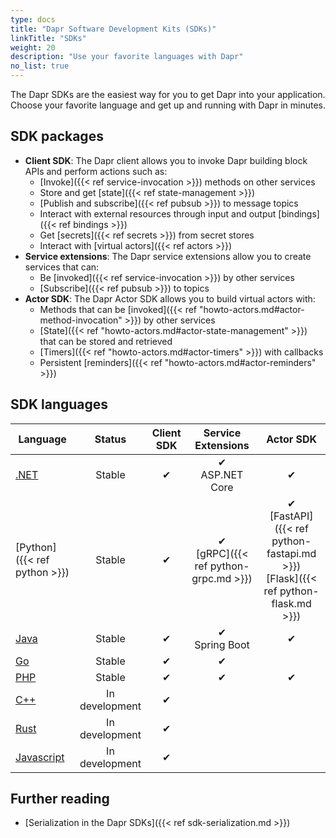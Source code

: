 ```yaml
---
type: docs
title: "Dapr Software Development Kits (SDKs)"
linkTitle: "SDKs"
weight: 20
description: "Use your favorite languages with Dapr"
no_list: true
---
```


The Dapr SDKs are the easiest way for you to get Dapr into your application. Choose your favorite language and get up and running with Dapr in minutes.

## SDK packages

- **Client SDK**: The Dapr client allows you to invoke Dapr building block APIs and perform actions such as:
   - [Invoke]({{< ref service-invocation >}}) methods on other services
   - Store and get [state]({{< ref state-management >}})
   - [Publish and subscribe]({{< ref pubsub >}}) to message topics
   - Interact with external resources through input and output [bindings]({{< ref bindings >}})
   - Get [secrets]({{< ref secrets >}}) from secret stores
   - Interact with [virtual actors]({{< ref actors >}})
- **Service extensions**: The Dapr service extensions allow you to create services that can:
   - Be [invoked]({{< ref service-invocation >}}) by other services
   - [Subscribe]({{< ref pubsub >}}) to topics
- **Actor SDK**: The Dapr Actor SDK allows you to build virtual actors with:
   - Methods that can be [invoked]({{< ref "howto-actors.md#actor-method-invocation" >}}) by other services
   - [State]({{< ref "howto-actors.md#actor-state-management" >}}) that can be stored and retrieved
   - [Timers]({{< ref "howto-actors.md#actor-timers" >}}) with callbacks
   - Persistent [reminders]({{< ref "howto-actors.md#actor-reminders" >}})

## SDK languages

| Language | Status | Client SDK | Service Extensions | Actor SDK |
|----------|:-----:|:----------:|:-----------:|:---------:|
| [.NET](https://github.com/dapr/dotnet-sdk) | Stable | ✔ |  ✔ </br>ASP.NET Core | ✔ |
| [Python]({{< ref python >}}) | Stable | ✔ | ✔ </br>[gRPC]({{< ref python-grpc.md >}}) | ✔ </br>[FastAPI]({{< ref python-fastapi.md >}})<br />[Flask]({{< ref python-flask.md >}}) |
| [Java](https://github.com/dapr/java-sdk) | Stable | ✔ |  ✔ </br>Spring Boot | ✔ |
| [Go](https://github.com/dapr/go-sdk) | Stable | ✔ | ✔ |  |
| [PHP](https://github.com/dapr/php-sdk) | Stable | ✔ | ✔ | ✔ |
| [C++](https://github.com/dapr/cpp-sdk) | In development | ✔ | |
| [Rust]() | In development | ✔ | |  |
| [Javascript]() | In development| ✔ | |

## Further reading

- [Serialization in the Dapr SDKs]({{< ref sdk-serialization.md >}})
